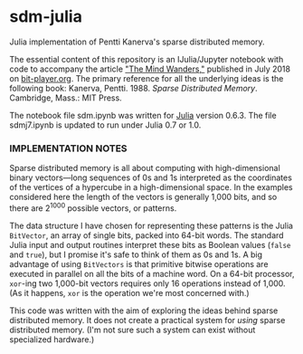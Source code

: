 # sdm-julia

Julia implementation of Pentti Kanerva's sparse distributed memory.

The essential content of this repository is an IJulia/Jupyter notebook with code to accompany the article ["The Mind Wanders,"](http://bit-player.org/2018/the-mind-wanders) published in July 2018 on [bit-player.org](http://bit-player.org). The primary reference for all the underlying ideas is the following book: Kanerva, Pentti. 1988. _Sparse Distributed Memory_. Cambridge, Mass.: MIT Press.

The notebook file sdm.ipynb was written for [Julia](https://julialang.org/) version 0.6.3. The file sdmj7.ipynb is updated to run under Julia 0.7 or 1.0.

### IMPLEMENTATION NOTES

Sparse distributed memory is all about computing with high-dimensional binary
vectors—long sequences of 0s and 1s interpreted as the coordinates of the
vertices of a hypercube in a high-dimensional space. In the examples considered
here the length of the vectors is generally 1,000 bits, and so there are $2^{1000}$
possible vectors, or patterns.

The data structure I have chosen for representing these patterns is the Julia `BitVector`, an
array of single bits, packed into 64-bit words. The standard Julia input and
output routines interpret these bits as Boolean values (`false` and `true`), but I
promise it's safe to think of them as 0s and 1s. A big advantage of using
`BitVectors` is that primitive bitwise operations are executed in parallel on
all the bits of a machine word. On a 64-bit processor,
`xor`-ing two 1,000-bit vectors requires only 16 operations instead of 1,000.
(As it happens, `xor` is the operation we're most concerned with.)

This code was written with the aim of exploring the ideas behind sparse distributed memory. It does not create a practical system for *using* sparse distributed memory. (I'm not sure such a system can exist without specialized hardware.)
